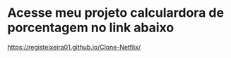 # Acesse meu projeto calculardora de porcentagem no link abaixo

https://registeixeira01.github.io/Clone-Netflix/
